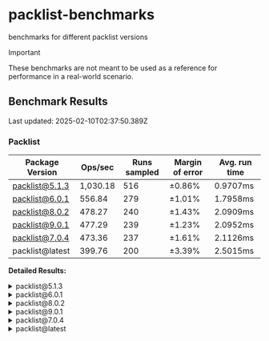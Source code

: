 # packlist-benchmarks

benchmarks for different packlist versions

> [!IMPORTANT]
> These benchmarks are not meant to be used as a reference for performance in a real-world scenario.

<!-- bench:start -->

## Benchmark Results

Last updated: 2025-02-10T02:37:50.389Z

### Packlist

| Package Version | Ops/sec  | Runs sampled | Margin of error | Avg. run time |
| --------------- | -------- | ------------ | --------------- | ------------- |
| packlist@5.1.3  | 1,030.18 | 516          | ±0.86%          | 0.9707ms      |
| packlist@6.0.1  | 556.84   | 279          | ±1.01%          | 1.7958ms      |
| packlist@8.0.2  | 478.27   | 240          | ±1.43%          | 2.0909ms      |
| packlist@9.0.1  | 477.29   | 239          | ±1.23%          | 2.0952ms      |
| packlist@7.0.4  | 473.36   | 237          | ±1.61%          | 2.1126ms      |
| packlist@latest | 399.76   | 200          | ±3.39%          | 2.5015ms      |

**Detailed Results:**

<details><summary>packlist@5.1.3</summary>

- **Median:** 0.9424ms
- **Min:** 0.8681ms
- **Max:** 1.4502ms
- **Standard Deviation:** 0.0965ms
- **75th Percentile:** 0.9754ms
- **99th Percentile:** 1.3524ms
- **99.5th Percentile:** 1.3867ms
- **99.9th Percentile:** 1.4502ms

</details>

<details><summary>packlist@6.0.1</summary>

- **Median:** 1.7518ms
- **Min:** 1.6152ms
- **Max:** 2.7691ms
- **Standard Deviation:** 0.1551ms
- **75th Percentile:** 1.8129ms
- **99th Percentile:** 2.6026ms
- **99.5th Percentile:** 2.7008ms
- **99.9th Percentile:** 2.7691ms

</details>

<details><summary>packlist@8.0.2</summary>

- **Median:** 2.0036ms
- **Min:** 1.8809ms
- **Max:** 3.1736ms
- **Standard Deviation:** 0.2370ms
- **75th Percentile:** 2.0994ms
- **99th Percentile:** 3.0938ms
- **99.5th Percentile:** 3.1101ms
- **99.9th Percentile:** 3.1736ms

</details>

<details><summary>packlist@9.0.1</summary>

- **Median:** 2.0274ms
- **Min:** 1.9070ms
- **Max:** 3.2887ms
- **Standard Deviation:** 0.2028ms
- **75th Percentile:** 2.0892ms
- **99th Percentile:** 2.9002ms
- **99.5th Percentile:** 3.0435ms
- **99.9th Percentile:** 3.2887ms

</details>

<details><summary>packlist@7.0.4</summary>

- **Median:** 2.0079ms
- **Min:** 1.9099ms
- **Max:** 3.4027ms
- **Standard Deviation:** 0.2679ms
- **75th Percentile:** 2.0904ms
- **99th Percentile:** 3.1514ms
- **99.5th Percentile:** 3.1683ms
- **99.9th Percentile:** 3.4027ms

</details>

<details><summary>packlist@latest</summary>

- **Median:** 2.2715ms
- **Min:** 1.9949ms
- **Max:** 5.5883ms
- **Standard Deviation:** 0.6124ms
- **75th Percentile:** 2.5901ms
- **99th Percentile:** 5.2174ms
- **99.5th Percentile:** 5.4731ms
- **99.9th Percentile:** 5.5883ms

</details>

<!-- bench:end -->
